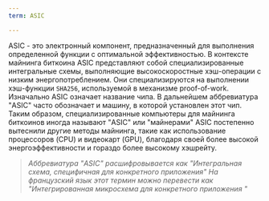 ```yaml
---
term: ASIC

---
```

ASIC - это электронный компонент, предназначенный для выполнения определенной функции с оптимальной эффективностью. В контексте майнинга биткоина ASIC представляют собой специализированные интегральные схемы, выполняющие высокоскоростные хэш-операции с низким энергопотреблением. Они специализируются на выполнении хэш-функции `SHA256`, используемой в механизме proof-of-work. Изначально ASIC означает название чипа. В дальнейшем аббревиатура "ASIC" часто обозначает и машину, в которой установлен этот чип. Таким образом, специализированные компьютеры для майнинга биткоинов иногда называют "ASIC" или "майнерами" ASIC постепенно вытеснили другие методы майнинга, такие как использование процессоров (CPU) и видеокарт (GPU), благодаря своей более высокой энергоэффективности и гораздо более высокому хэшрейту.

> *Аббревиатура "ASIC" расшифровывается как "Интегральная схема, специфичная для конкретного приложения" На французский язык этот термин можно перевести как "Интегрированная микросхема для конкретного приложения "*